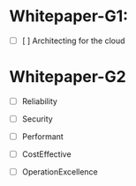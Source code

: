 # Whitepaper-G1:

- [ ] [ ] Architecting for the cloud

# Whitepaper-G2

- [ ] Reliability

- [ ] Security

- [ ] Performant

- [ ] CostEffective

- [ ] OperationExcellence
